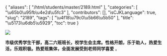 {
    "aliases": [
        "/html/students/master/2189.html"
    ],
    "categories": [
        "\u65b0\u95fb\u4e2d\u5fc3"
    ],
    "contributors": [],
    "isCJKLanguage": true,
    "slug": "2189",
    "tags": [
        "\u4f18\u79c0\u5b66\u5b50"
    ],
    "title": "\u5173\u6db5\u5929",
    "toc": true
}

![](https://cdn.tfls.online/mirror/full/448993e7c8288e08251716a9a437abdcffaf9b11.jpg)




   






**市级优秀学生干部，高二六班班长，校学生会主席。性格开朗，乐于助人，热爱生活，乐观积极。热爱班集体，全面发展受到老师同学喜爱** 。




   






 




   




